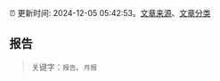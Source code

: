 :alarm_clock: 更新时间: 2024-12-05 05:42:53。[文章来源](/README.md)、[文章分类](/TAGS.md)

## 报告


> 关键字：`报告`、`月报`



